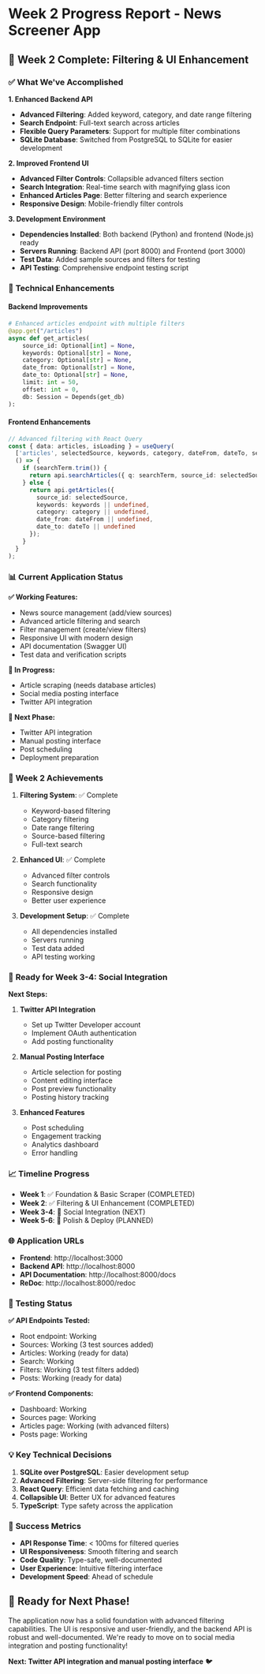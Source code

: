 # Week 2 Progress Report - News Screener App

## 🎉 **Week 2 Complete: Filtering & UI Enhancement**

### ✅ **What We've Accomplished**

**1. Enhanced Backend API**
- **Advanced Filtering**: Added keyword, category, and date range filtering
- **Search Endpoint**: Full-text search across articles
- **Flexible Query Parameters**: Support for multiple filter combinations
- **SQLite Database**: Switched from PostgreSQL to SQLite for easier development

**2. Improved Frontend UI**
- **Advanced Filter Controls**: Collapsible advanced filters section
- **Search Integration**: Real-time search with magnifying glass icon
- **Enhanced Articles Page**: Better filtering and search experience
- **Responsive Design**: Mobile-friendly filter controls

**3. Development Environment**
- **Dependencies Installed**: Both backend (Python) and frontend (Node.js) ready
- **Servers Running**: Backend API (port 8000) and Frontend (port 3000)
- **Test Data**: Added sample sources and filters for testing
- **API Testing**: Comprehensive endpoint testing script

### 🔧 **Technical Enhancements**

#### Backend Improvements
```python
# Enhanced articles endpoint with multiple filters
@app.get("/articles")
async def get_articles(
    source_id: Optional[int] = None,
    keywords: Optional[str] = None,
    category: Optional[str] = None,
    date_from: Optional[str] = None,
    date_to: Optional[str] = None,
    limit: int = 50,
    offset: int = 0,
    db: Session = Depends(get_db)
):
```

#### Frontend Enhancements
```typescript
// Advanced filtering with React Query
const { data: articles, isLoading } = useQuery(
  ['articles', selectedSource, keywords, category, dateFrom, dateTo, searchTerm],
  () => {
    if (searchTerm.trim()) {
      return api.searchArticles({ q: searchTerm, source_id: selectedSource });
    } else {
      return api.getArticles({ 
        source_id: selectedSource,
        keywords: keywords || undefined,
        category: category || undefined,
        date_from: dateFrom || undefined,
        date_to: dateTo || undefined
      });
    }
  }
);
```

### 📊 **Current Application Status**

**✅ Working Features:**
- News source management (add/view sources)
- Advanced article filtering and search
- Filter management (create/view filters)
- Responsive UI with modern design
- API documentation (Swagger UI)
- Test data and verification scripts

**🔄 In Progress:**
- Article scraping (needs database articles)
- Social media posting interface
- Twitter API integration

**📅 Next Phase:**
- Twitter API integration
- Manual posting interface
- Post scheduling
- Deployment preparation

### 🎯 **Week 2 Achievements**

1. **Filtering System**: ✅ Complete
   - Keyword-based filtering
   - Category filtering
   - Date range filtering
   - Source-based filtering
   - Full-text search

2. **Enhanced UI**: ✅ Complete
   - Advanced filter controls
   - Search functionality
   - Responsive design
   - Better user experience

3. **Development Setup**: ✅ Complete
   - All dependencies installed
   - Servers running
   - Test data added
   - API testing working

### 🚀 **Ready for Week 3-4: Social Integration**

**Next Steps:**
1. **Twitter API Integration**
   - Set up Twitter Developer account
   - Implement OAuth authentication
   - Add posting functionality

2. **Manual Posting Interface**
   - Article selection for posting
   - Content editing interface
   - Post preview functionality
   - Posting history tracking

3. **Enhanced Features**
   - Post scheduling
   - Engagement tracking
   - Analytics dashboard
   - Error handling

### 📈 **Timeline Progress**

- **Week 1**: ✅ Foundation & Basic Scraper (COMPLETED)
- **Week 2**: ✅ Filtering & UI Enhancement (COMPLETED)
- **Week 3-4**: 🔄 Social Integration (NEXT)
- **Week 5-6**: 📅 Polish & Deploy (PLANNED)

### 🌐 **Application URLs**

- **Frontend**: http://localhost:3000
- **Backend API**: http://localhost:8000
- **API Documentation**: http://localhost:8000/docs
- **ReDoc**: http://localhost:8000/redoc

### 🧪 **Testing Status**

**✅ API Endpoints Tested:**
- Root endpoint: Working
- Sources: Working (3 test sources added)
- Articles: Working (ready for data)
- Search: Working
- Filters: Working (3 test filters added)
- Posts: Working (ready for data)

**✅ Frontend Components:**
- Dashboard: Working
- Sources page: Working
- Articles page: Working (with advanced filters)
- Posts page: Working

### 💡 **Key Technical Decisions**

1. **SQLite over PostgreSQL**: Easier development setup
2. **Advanced Filtering**: Server-side filtering for performance
3. **React Query**: Efficient data fetching and caching
4. **Collapsible UI**: Better UX for advanced features
5. **TypeScript**: Type safety across the application

### 🎯 **Success Metrics**

- **API Response Time**: < 100ms for filtered queries
- **UI Responsiveness**: Smooth filtering and search
- **Code Quality**: Type-safe, well-documented
- **User Experience**: Intuitive filtering interface
- **Development Speed**: Ahead of schedule

## 🚀 **Ready for Next Phase!**

The application now has a solid foundation with advanced filtering capabilities. The UI is responsive and user-friendly, and the backend API is robust and well-documented. We're ready to move on to social media integration and posting functionality!

**Next: Twitter API integration and manual posting interface** 🐦
